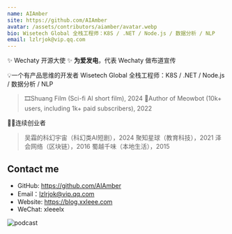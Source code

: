 ```yaml
---
name: AIAmber
site: https://github.com/AIAmber
avatar: /assets/contributors/aiamber/avatar.webp
bio: Wisetech Global 全栈工程师：K8S / .NET / Node.js / 数据分析 / NLP
email: lzlrjok@vip.qq.com
---
```


✨ Wechaty 开源大使 ✨
**为爱发电**，代表 Wechaty 做布道宣传

💡一个有产品思维的开发者
Wisetech Global 全栈工程师：K8S / .NET / Node.js / 数据分析 / NLP
> 🎞️Shuang Film (Sci-fi AI short film), 2024
> 📱Author of Meowbot (10k+ users, including 1k+ paid subscribers), 2022

🌌🌃连续创业者
> 吴霜的科幻宇宙（科幻类AI短剧），2024
> 聚知星球（教育科技），2021
> 泽会网络（区块链），2016
> 蜀越千味（本地生活），2015

## Contact me

- GitHub: <https://github.com/AIAmber>
- Email：<lzlrjok@vip.qq.com>
- Website: <https://blog.xxleee.com>
- WeChat: xleeelx

![podcast](/assets/contributors/aiamber/podcast.webp)
